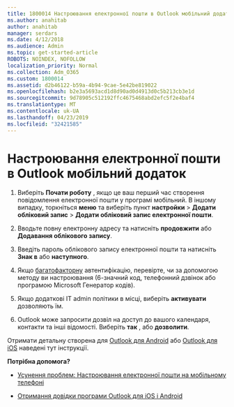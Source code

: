 ```yaml
---
title: 1800014 Настроювання електронної пошти в Outlook мобільний додаток
ms.author: anahitab
author: anahitab
manager: serdars
ms.date: 4/12/2018
ms.audience: Admin
ms.topic: get-started-article
ROBOTS: NOINDEX, NOFOLLOW
localization_priority: Normal
ms.collection: Adm_O365
ms.custom: 1800014
ms.assetid: d2b46122-b59a-4b94-9cae-5e42be819022
ms.openlocfilehash: b2e3a5693acd1d8d90ad0d4913d0c5b213cb3e1d
ms.sourcegitcommit: 9d78905c512192ffc4675468abd2efc5f2e4baf4
ms.translationtype: MT
ms.contentlocale: uk-UA
ms.lasthandoff: 04/23/2019
ms.locfileid: "32421585"
---
```

# <a name="set-up-email-in-the-outlook-mobile-app"></a>Настроювання електронної пошти в Outlook мобільний додаток

1. Виберіть **Почати роботу** , якщо це ваш перший час створення повідомлення електронної пошти у програмі мобільний. В іншому випадку, торкніться **меню** та виберіть пункт **настройки** \> **Додати обліковий запис** \> **Додати обліковий запис електронної пошти**. 
    
2. Вводьте повну електронну адресу та натисніть **продовжити** або **Додавання облікового запису**.
    
3. Введіть пароль облікового запису електронної пошти та натисніть **Знак в** або **наступного**. 
    
4. Якщо [багатофакторну](https://support.office.com/article/8f0454b2-f51a-4d9c-bcde-2c48e41621c6.aspx) автентифікацію, перевірте, чи за допомогою методу ви настроювання (6-значний код, телефонний дзвінок або програмою Microsoft Генератор кодів). 
    
5. Якщо додаткові ІТ admin політики в місці, виберіть **активувати** дозволяють їм. 
    
6. Outlook може запросити дозвіл на доступ до вашого календаря, контакти та інші відомості. Виберіть **так** , або **дозволити**. 
    
Отримати детальну створена для [Outlook для Android](https://support.office.com/article/886db551-8dfa-4fd5-b835-f8e532091872.aspx) або [Outlook для iOS](https://support.office.com/article/b2de2161-cc1d-49ef-9ef9-81acd1c8e234.aspx) наведені тут інструкції. 
  
 **Потрібна допомога?**
  
- [Усунення проблем: Настроювання електронної пошти на мобільному телефоні](https://support.office.com/article/a264ef01-9c88-48fb-9285-7017e4f31f02.aspx)
    
- [Отримання довідки програми Outlook для iOS і Android](https://support.office.com/article/218a22d1-9fa5-4889-b689-de1c63493243.aspx#ID0EAABAAA=Contact_Support)
    

